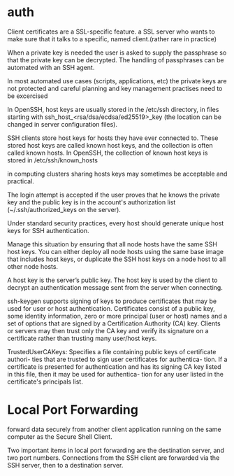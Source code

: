 # auth

Client certificates are a SSL-specific feature. a SSL server who wants to make sure that it talks to a specific, named client.(rather rare in practice)

When a private key is needed the user is asked to supply the passphrase so that the private key can be decrypted. The handling of passphrases can be automated with an SSH agent.

In most automated use cases (scripts, applications, etc) the private keys are not protected and careful planning and key management practises need to be excercised 

In OpenSSH, host keys are usually stored in the /etc/ssh directory, in files starting with ssh_host_<rsa/dsa/ecdsa/ed25519>_key (the location can be changed in server configuration files).

SSH clients store host keys for hosts they have ever connected to. These stored host keys are called known host keys, and the collection is often called known hosts. In OpenSSH, the collection of known host keys is stored in /etc/ssh/known_hosts

 in computing clusters sharing hosts keys may sometimes be acceptable and practical.

The login attempt is accepted if the user proves that he knows the private key and the public key is in the account's authorization list (~/.ssh/authorized_keys on the server).

Under standard security practices, every host should generate unique host keys for SSH authentication.

Manage this situation by ensuring that all node hosts have the same SSH host keys. You can either deploy all node hosts using the same base image that includes host keys, or duplicate the SSH host keys on a node host to all other node hosts.

A host key is the server’s public key. The host key is used by the client to decrypt an authentication message sent from the server when connecting. 


ssh-keygen	supports signing of keys to produce certificates that may be
     used for user or host authentication.  Certificates consist of a public
     key, some identity	information, zero or more principal (user or host)
     names and a set of	options	that are signed	by a Certification Authority
     (CA) key.
Clients	or servers may then trust only the CA key and verify
     its signature on a	certificate rather than	trusting many user/host	keys.

TrustedUserCAKeys: Specifies a file containing public keys of	certificate authori-
	     ties that are trusted to sign user	certificates for authentica-
	     tion. If a certificate is presented for authentication and has its signing
	     CA	key listed in this file, then it may be	used for authentica-
	     tion for any user listed in the certificate's principals list.


# Local Port Forwarding
forward data securely from another client application running on the same computer as the Secure Shell Client.

Two important items in local port forwarding are the destination server, and two port numbers. Connections from the SSH client are forwarded via the SSH server, then to a destination server. 

